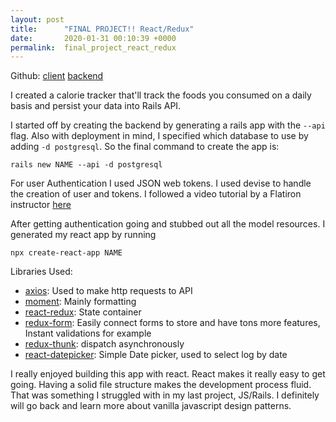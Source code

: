 ```yaml
---
layout: post
title:      "FINAL PROJECT!! React/Redux"
date:       2020-01-31 00:10:39 +0000
permalink:  final_project_react_redux
---
```



Github:
[client](https://github.com/DarrelJames/calorie-tracker-client)
[backend](https://github.com/DarrelJames/calorie-tracker-api)

I created a calorie tracker that'll track the foods you consumed on a daily basis and persist your data into Rails API.

I started off by creating the backend by generating a rails app with the `--api` flag. Also with deployment in mind, I specified which database to use by adding `-d postgresql`. So the final command to create the app is:

`rails new NAME --api -d postgresql`

For user Authentication I used JSON web tokens. I used devise to handle the creation of user and tokens. I followed a video tutorial by a Flatiron instructor [here](https://youtu.be/qjtht03t7z4)

After getting authentication going and stubbed out all the model resources. I generated my react app by running

`npx create-react-app NAME`

Libraries Used:
* [axios](https://github.com/axios/axios): Used to make http requests to API
* [moment](https://github.com/moment/moment): Mainly formatting
* [react-redux](https://react-redux.js.org/): State container
* [redux-form](https://redux-form.com/8.2.2/): Easily connect forms to store and have tons more features, Instant validations for example
* [redux-thunk](https://github.com/reduxjs/redux-thunk): dispatch asynchronously
* [react-datepicker](https://reactdatepicker.com/): Simple Date picker, used to select log by date

I really enjoyed building this app with react. React makes it really easy to get going. Having a solid file structure makes the development process fluid. That was something I struggled with in my last project, JS/Rails. I definitely will go back and learn more about vanilla javascript design patterns.

